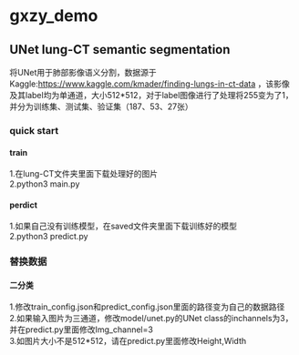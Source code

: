 # gxzy_demo

## UNet lung-CT semantic segmentation
将UNet用于肺部影像语义分割，数据源于Kaggle:https://www.kaggle.com/kmader/finding-lungs-in-ct-data ，该影像及其label均为单通道，大小512*512，对于label图像进行了处理将255变为了1，并分为训练集、测试集、验证集（187、53、27张）

### quick start
#### train
1.在lung-CT文件夹里面下载处理好的图片  
2.python3 main.py  
#### perdict
1.如果自己没有训练模型，在saved文件夹里面下载训练好的模型  
2.python3 predict.py

### 替换数据
#### 二分类
1.修改train_config.json和predict_config.json里面的路径变为自己的数据路径  
2.如果输入图片为三通道，修改model/unet.py的UNet class的inchannels为3，并在predict.py里面修改Img_channel=3  
3.如图片大小不是512*512，请在predict.py里面修改Height,Width  
